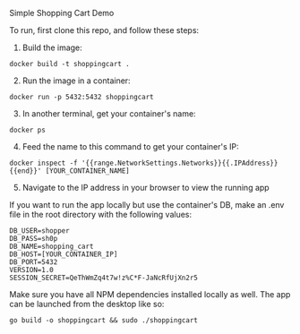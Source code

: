 Simple Shopping Cart Demo

To run, first clone this repo, and follow these steps:

1. Build the image:
```
docker build -t shoppingcart .
```
2. Run the image in a container:
```
docker run -p 5432:5432 shoppingcart
```
3. In another terminal, get your container's name:
```
docker ps
```
4. Feed the name to this command to get your container's IP:
```
docker inspect -f '{{range.NetworkSettings.Networks}}{{.IPAddress}}{{end}}' [YOUR_CONTAINER_NAME]
```
5. Navigate to the IP address in your browser to view the running app




If you want to run the app locally but use the container's DB, make an .env file in the root directory with the following values:
```
DB_USER=shopper
DB_PASS=sh0p
DB_NAME=shopping_cart
DB_HOST=[YOUR_CONTAINER_IP]
DB_PORT=5432
VERSION=1.0
SESSION_SECRET=QeThWmZq4t7w!z%C*F-JaNcRfUjXn2r5
```
Make sure you have all NPM dependencies installed locally as well.
The app can be launched from the desktop like so:
```
go build -o shoppingcart && sudo ./shoppingcart
```
